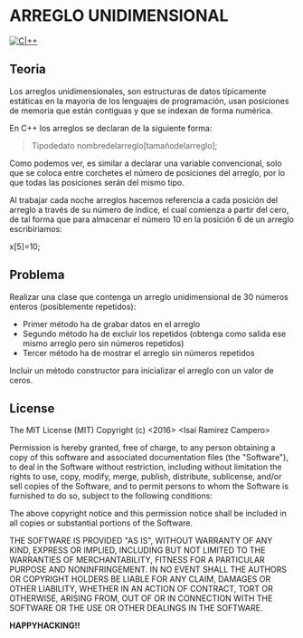 # ARREGLO UNIDIMENSIONAL

[![C|++](http://www.accelerance.com/hs-fs/hubfs/Technology_logos/c_logo.png?t=1476454969933&width=50&name=c_logo.png)](https://soterramirez.blogspot.mx/)

Teoria
----
Los arreglos unidimensionales, son estructuras de datos típicamente estáticas en la mayoria de los lenguajes de programación, usan posiciones de memoria que están contiguas y que se indexan de forma numérica.

En C++ los arreglos se declaran de la siguiente forma:

>Tipodedato nombredelarreglo[tamañodelarreglo];


Como podemos ver, es similar a declarar una variable convencional, solo que se coloca entre corchetes el número de posiciones del arreglo, por lo que todas las posiciones serán del mismo tipo.

Al trabajar cada noche arreglos hacemos referencia a cada posición del arreglo a través de su número de índice, el cual comienza a partir del cero, de tal forma que para almacenar el número 10 en la posición 6 de un arreglo escribiriamos:

x[5]=10;

Problema
----

Realizar una clase que contenga un arreglo unidimensional de 30 números enteros (posiblemente repetidos):

  - Primer método ha de grabar datos en el arreglo
  - Segundo método ha de excluir los repetidos (obtenga como salida ese mismo arreglo pero sin números repetidos)
  - Tercer método ha de mostrar el arreglo sin números repetidos
 
Incluir un método constructor para inicializar el arreglo con un valor de ceros.

License
----
The MIT License (MIT)
Copyright (c) <2016> <Isaí Ramirez Campero>

Permission is hereby granted, free of charge, to any person obtaining a copy of this software and associated documentation files (the "Software"), to deal in the Software without restriction, including without limitation the rights to use, copy, modify, merge, publish, distribute, sublicense, and/or sell copies of the Software, and to permit persons to whom the Software is furnished to do so, subject to the following conditions:

The above copyright notice and this permission notice shall be included in all copies or substantial portions of the Software.

THE SOFTWARE IS PROVIDED "AS IS", WITHOUT WARRANTY OF ANY KIND, EXPRESS OR IMPLIED, INCLUDING BUT NOT LIMITED TO THE WARRANTIES OF MERCHANTABILITY, FITNESS FOR A PARTICULAR PURPOSE AND NONINFRINGEMENT. IN NO EVENT SHALL THE AUTHORS OR COPYRIGHT HOLDERS BE LIABLE FOR ANY CLAIM, DAMAGES OR OTHER LIABILITY, WHETHER IN AN ACTION OF CONTRACT, TORT OR OTHERWISE, ARISING FROM, OUT OF OR IN CONNECTION WITH THE SOFTWARE OR THE USE OR OTHER DEALINGS IN THE SOFTWARE.


**HAPPYHACKING!!**
